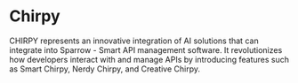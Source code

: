 # Chirpy
CHIRPY represents an innovative integration of AI solutions that can integrate into Sparrow - Smart API management software. It revolutionizes how developers interact with and manage APIs by introducing features such as Smart Chirpy, Nerdy Chirpy, and Creative Chirpy. 

